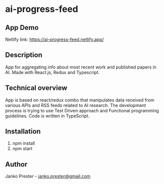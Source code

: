 # ai-progress-feed

## App Demo

Netlify link: https://ai-progress-feed.netlify.app/

## Description

App for aggregating info about most recent work and published papers in AI. Made with React.js, Redux and Typescript.

## Technical overview

App is based on react/redux combo that manipulates data received from various APIs and RSS feeds related to AI research. The development process is trying to use Test Driven approach and Functional programming guidelines. Code is written in TypeScript.

## Installation

1. npm install
2. npm start

## Author

Janko Prester - janko.prester@gmail.com
